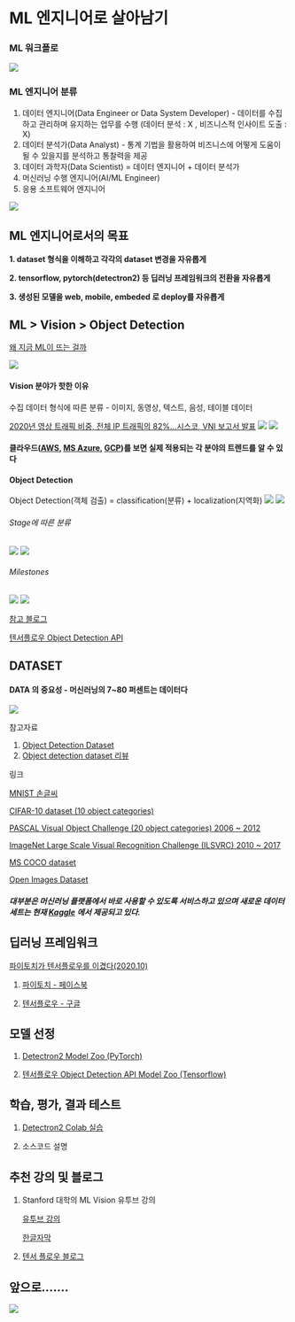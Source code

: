 # ML 엔지니어로 살아남기

### ML 워크플로
![](./images/ml_process_2.png)

### ML 엔지니어 분류
1. 데이터 엔지니어(Data Engineer or Data System Developer) - 데이터를 수집하고 관리하며 유지하는 업무를 수행 (데이터 분석 : X , 비즈니스적 인사이트 도출 : X)
2. 데이터 분석가(Data Analyst) - 통계 기법을 활용하여 비즈니스에 어떻게 도움이 될 수 있을지를 분석하고 통찰력을 제공
3. 데이터 과학자(Data Scientist) = 데이터 엔지니어 + 데이터 분석가
4. 머신러닝 수행 엔지니어(AI/ML Engineer)
5. 응용 소프트웨어 엔지니어

![](./images/ml_process.png)


## ML 엔지니어로서의 목표

**1. dataset 형식을 이해하고 각각의 dataset 변경을 자유롭게**

**2. tensorflow, pytorch(detectron2) 등 딥러닝 프레임워크의 전환을 자유롭게**

**3. 생성된 모델을 web, mobile, embeded 로 deploy를 자유롭게**


## ML > Vision > Object Detection

[왜 지금 ML이 뜨는 걸까](https://tensorflow.blog/%EC%BC%80%EB%9D%BC%EC%8A%A4-%EB%94%A5%EB%9F%AC%EB%8B%9D/1-3-%EC%99%9C-%EB%94%A5%EB%9F%AC%EB%8B%9D%EC%9D%BC%EA%B9%8C-%EC%99%9C-%EC%A7%80%EA%B8%88%EC%9D%BC%EA%B9%8C/)

![](./images/ai_ml_deep.png)

#### Vision 분야가 핫한 이유
수집 데이터 형식에 따른 분류 - 이미지, 동영상, 텍스트, 음성, 테이블 데이터

[2020년 영상 트래픽 비중, 전체 IP 트래픽의 82%…시스코, VNI 보고서 발표](http://www.techsuda.com/archives/12528)
![](./images/80percent_video_traffic.png)
![](./images/Global-Internet-Growth-and-Trends-by-2022.jpg)


#### 클라우드([AWS](https://docs.aws.amazon.com/ko_kr/whitepapers/latest/aws-overview/machine-learning.html), [MS Azure](https://azure.microsoft.com/ko-kr/services/machine-learning/), [GCP](https://cloud.google.com/products/ai))를 보면 실제 적용되는 각 분야의 트렌드를 알 수 있다

#### Object Detection
Object Detection(객체 검출) = classification(분류) + localization(지역화)
![](images/object_detection.png)
![](images/object_detection_2.png)

###### Stage에 따른 분류
![](images/2stage_detector.png)
![](images/1stage_detector.png)

###### Milestones
![](images/object_detection_milestones.png)
![](images/object_detection_papers.png)

[참고 블로그](https://chacha95.github.io/2020-02-10-Object-Detection1/)

[텐서플로우 Object Detection API](https://github.com/tensorflow/models/tree/master/research/object_detection)



## DATASET
#### DATA 의 중요성 - **머신러닝의 7~80 퍼센트는 데이터다**
![](./images/dataset_for_object_recognition.jpg)


참고자료

1. [Object Detection Dataset](https://seol8118.github.io/object%20detection/od-intro2/#)
2. [Object detection dataset 리뷰](https://chacha95.github.io/2020-02-27-Object-Detection4/)

링크

[MNIST 손글씨](http://yann.lecun.com/exdb/mnist/)

[CIFAR-10 dataset (10 object categories)](https://www.cs.toronto.edu/~kriz/cifar.html)

[PASCAL Visual Object Challenge (20 object categories) 2006 ~ 2012](http://host.robots.ox.ac.uk/pascal/VOC/voc2012/index.html)

[ImageNet Large Scale Visual Recognition Challenge (ILSVRC) 2010 ~ 2017](https://image-net.org/challenges/LSVRC/index.php)

[MS COCO dataset](https://cocodataset.org/#home)

[Open Images Dataset](https://storage.googleapis.com/openimages/web/index.html)


##### 대부분은 머신러닝 플랫폼에서 바로 사용할 수 있도록 서비스하고 있으며 새로운 데이터세트는 현재 [Kaggle](https://www.kaggle.com/) 에서 제공되고 있다.



## 딥러닝 프레임워크
[파이토치가 텐서플로우를 이겼다(2020.10)](http://www.aitimes.com/news/articleView.html?idxno=132756)

1. [파이토치 - 페이스북](https://tutorials.pytorch.kr/)

2. [텐서플로우 - 구글](https://www.tensorflow.org/?hl=ko)



## 모델 선정
1. [Detectron2 Model Zoo (PyTorch)](https://github.com/facebookresearch/detectron2/blob/master/MODEL_ZOO.md)

2. [텐서플로우 Object Detection API Model Zoo (Tensorflow)](https://github.com/tensorflow/models/blob/master/research/object_detection/g3doc/tf2_detection_zoo.md)



## 학습, 평가, 결과 테스트 
1. [Detectron2 Colab 실습](https://colab.research.google.com/drive/16jcaJoc6bCFAQ96jDe2HwtXj7BMD_-m5)

2. 소스코드 설명





## 추천 강의 및 블로그
1. Stanford 대학의 ML Vision 유투브 강의

	[유투브 강의](https://www.youtube.com/playlist?list=PLC1qU-LWwrF64f4QKQT-Vg5Wr4qEE1Zxk)
		
	[한글자막](https://github.com/visionNoob/CS231N_17_KOR_SUB)

2. [텐서 플로우 블로그](https://tensorflow.blog/)



## 앞으로.......
![](images/alone_roadmap.jpg)